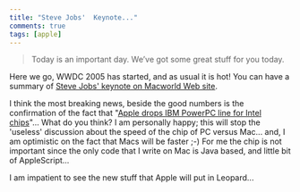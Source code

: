 ```yaml
---
title: "Steve Jobs'  Keynote..."
comments: true
tags: [apple]
---
```

> Today is an important day. We’ve got some great stuff for you today.

Here we go, WWDC 2005 has started, and as usual it is hot!  You can have a summary of [Steve Jobs' keynote on Macworld Web site](http://www.macworld.com/news/2005/06/06/liveupdate/index.php).

I think the most breaking news, beside the good numbers is the confirmation of the fact that "[Apple drops IBM PowerPC line for Intel chips](http://www.macworld.com/news/2005/06/06/powerpcintel/index.php)"... What do you think? I am personally happy; this will stop the 'useless' discussion about the speed of the chip of PC versus Mac... and, I am optimistic on the fact that Macs will be faster ;-) For me the chip is not important since the only code that I write on Mac is Java based, and little bit of AppleScript...

I am impatient to see the new stuff that Apple will put in Leopard...
